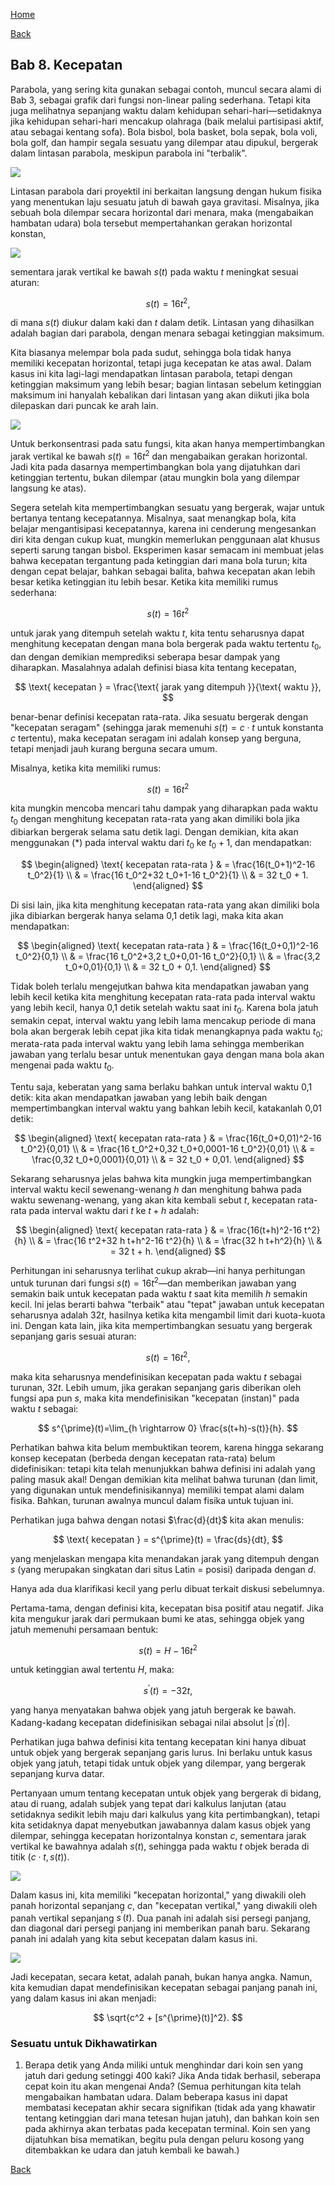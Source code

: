 [Home](../)

[Back](./)


## Bab 8. Kecepatan

Parabola, yang sering kita gunakan sebagai contoh, muncul secara alami di Bab 3, sebagai grafik dari fungsi non-linear paling sederhana. Tetapi kita juga melihatnya sepanjang waktu dalam kehidupan sehari-hari—setidaknya jika kehidupan sehari-hari mencakup olahraga (baik melalui partisipasi aktif, atau sebagai kentang sofa). Bola bisbol, bola basket, bola sepak, bola voli, bola golf, dan hampir segala sesuatu yang dilempar atau dipukul, bergerak dalam lintasan parabola, meskipun parabola ini "terbalik".

![](attachment/Pasted%20image%2020250622101645.png)

Lintasan parabola dari proyektil ini berkaitan langsung dengan hukum fisika yang menentukan laju sesuatu jatuh di bawah gaya gravitasi. Misalnya, jika sebuah bola dilempar secara horizontal dari menara, maka (mengabaikan hambatan udara) bola tersebut mempertahankan gerakan horizontal konstan, 

![](attachment/Pasted%20image%2020250622101709.png)

sementara jarak vertikal ke bawah $s(t)$ pada waktu $t$ meningkat sesuai aturan:

$$
s(t)=16 t^2,
$$

di mana $s(t)$ diukur dalam kaki dan $t$ dalam detik. Lintasan yang dihasilkan adalah bagian dari parabola, dengan menara sebagai ketinggian maksimum.

Kita biasanya melempar bola pada sudut, sehingga bola tidak hanya memiliki kecepatan horizontal, tetapi juga kecepatan ke atas awal. Dalam kasus ini kita lagi-lagi mendapatkan lintasan parabola, tetapi dengan ketinggian maksimum yang lebih besar; bagian lintasan sebelum ketinggian maksimum ini hanyalah kebalikan dari lintasan yang akan diikuti jika bola dilepaskan dari puncak ke arah lain.

![](attachment/Pasted%20image%2020250622101732.png)

Untuk berkonsentrasi pada satu fungsi, kita akan hanya mempertimbangkan jarak vertikal ke bawah $s(t)=16 t^2$ dan mengabaikan gerakan horizontal. Jadi kita pada dasarnya mempertimbangkan bola yang dijatuhkan dari ketinggian tertentu, bukan dilempar (atau mungkin bola yang dilempar langsung ke atas).

Segera setelah kita mempertimbangkan sesuatu yang bergerak, wajar untuk bertanya tentang kecepatannya. Misalnya, saat menangkap bola, kita belajar mengantisipasi kecepatannya, karena ini cenderung mengesankan diri kita dengan cukup kuat, mungkin memerlukan penggunaan alat khusus seperti sarung tangan bisbol. Eksperimen kasar semacam ini membuat jelas bahwa kecepatan tergantung pada ketinggian dari mana bola turun; kita dengan cepat belajar, bahkan sebagai balita, bahwa kecepatan akan lebih besar ketika ketinggian itu lebih besar.
Ketika kita memiliki rumus sederhana:

$$
s(t)=16 t^2
$$

untuk jarak yang ditempuh setelah waktu $t$, kita tentu seharusnya dapat menghitung kecepatan dengan mana bola bergerak pada waktu tertentu $t_0$, dan dengan demikian memprediksi seberapa besar dampak yang diharapkan. Masalahnya adalah definisi biasa kita tentang kecepatan,

$$
\text{ kecepatan } = \frac{\text{ jarak yang ditempuh }}{\text{ waktu }},
$$

benar-benar definisi kecepatan rata-rata. Jika sesuatu bergerak dengan "kecepatan seragam" (sehingga jarak memenuhi $s(t)=c \cdot t$ untuk konstanta $c$ tertentu), maka kecepatan seragam ini adalah konsep yang berguna, tetapi menjadi jauh kurang berguna secara umum.

Misalnya, ketika kita memiliki rumus:

$$
s(t)=16 t^2
$$

kita mungkin mencoba mencari tahu dampak yang diharapkan pada waktu $t_0$ dengan menghitung kecepatan rata-rata yang akan dimiliki bola jika dibiarkan bergerak selama satu detik lagi. Dengan demikian, kita akan menggunakan (*) pada interval waktu dari $t_0$ ke $t_0+1$, dan mendapatkan:

$$
\begin{aligned}
\text{ kecepatan rata-rata } & = \frac{16(t_0+1)^2-16 t_0^2}{1} \\
& = \frac{16 t_0^2+32 t_0+1-16 t_0^2}{1} \\
& = 32 t_0 + 1.
\end{aligned}
$$

Di sisi lain, jika kita menghitung kecepatan rata-rata yang akan dimiliki bola jika dibiarkan bergerak hanya selama 0,1 detik lagi, maka kita akan mendapatkan:

$$
\begin{aligned}
\text{ kecepatan rata-rata } & = \frac{16(t_0+0,1)^2-16 t_0^2}{0,1} \\
& = \frac{16 t_0^2+3,2 t_0+0,01-16 t_0^2}{0,1} \\
& = \frac{3,2 t_0+0,01}{0,1} \\
& = 32 t_0 + 0,1.
\end{aligned}
$$

Tidak boleh terlalu mengejutkan bahwa kita mendapatkan jawaban yang lebih kecil ketika kita menghitung kecepatan rata-rata pada interval waktu yang lebih kecil, hanya 0,1 detik setelah waktu saat ini $t_0$. Karena bola jatuh semakin cepat, interval waktu yang lebih lama mencakup periode di mana bola akan bergerak lebih cepat jika kita tidak menangkapnya pada waktu $t_0$; merata-rata pada interval waktu yang lebih lama sehingga memberikan jawaban yang terlalu besar untuk menentukan gaya dengan mana bola akan mengenai pada waktu $t_0$.

Tentu saja, keberatan yang sama berlaku bahkan untuk interval waktu 0,1 detik: kita akan mendapatkan jawaban yang lebih baik dengan mempertimbangkan interval waktu yang bahkan lebih kecil, katakanlah 0,01 detik:

$$
\begin{aligned}
\text{ kecepatan rata-rata } & = \frac{16(t_0+0,01)^2-16 t_0^2}{0,01} \\
& = \frac{16 t_0^2+0,32 t_0+0,0001-16 t_0^2}{0,01} \\
& = \frac{0,32 t_0+0,0001}{0,01} \\
& = 32 t_0 + 0,01.
\end{aligned}
$$

Sekarang seharusnya jelas bahwa kita mungkin juga mempertimbangkan interval waktu kecil sewenang-wenang $h$ dan menghitung bahwa pada waktu sewenang-wenang, yang akan kita kembali sebut $t$, kecepatan rata-rata pada interval waktu dari $t$ ke $t+h$ adalah:

$$
\begin{aligned}
\text{ kecepatan rata-rata } & = \frac{16(t+h)^2-16 t^2}{h} \\
& = \frac{16 t^2+32 h t+h^2-16 t^2}{h} \\
& = \frac{32 h t+h^2}{h} \\
& = 32 t + h.
\end{aligned}
$$

Perhitungan ini seharusnya terlihat cukup akrab—ini hanya perhitungan untuk turunan dari fungsi $s(t)=16 t^2$—dan memberikan jawaban yang semakin baik untuk kecepatan pada waktu $t$ saat kita memilih $h$ semakin kecil. Ini jelas berarti bahwa "terbaik" atau "tepat" jawaban untuk kecepatan seharusnya adalah $32 t$, hasilnya ketika kita mengambil limit dari kuota-kuota ini. Dengan kata lain, jika kita mempertimbangkan sesuatu yang bergerak sepanjang garis sesuai aturan:

$$
s(t)=16 t^2,
$$

maka kita seharusnya mendefinisikan kecepatan pada waktu $t$ sebagai turunan, $32 t$.
Lebih umum, jika gerakan sepanjang garis diberikan oleh fungsi apa pun $s$, maka kita mendefinisikan "kecepatan (instan)" pada waktu $t$ sebagai:

$$
s^{\prime}(t)=\lim_{h \rightarrow 0} \frac{s(t+h)-s(t)}{h}.
$$

Perhatikan bahwa kita belum membuktikan teorem, karena hingga sekarang konsep kecepatan (berbeda dengan kecepatan rata-rata) belum didefinisikan: tetapi kita telah menunjukkan bahwa definisi ini adalah yang paling masuk akal! Dengan demikian kita melihat bahwa turunan (dan limit, yang digunakan untuk mendefinisikannya) memiliki tempat alami dalam fisika. Bahkan, turunan awalnya muncul dalam fisika untuk tujuan ini.

Perhatikan juga bahwa dengan notasi $\frac{d}{dt}$ kita akan menulis:

$$
\text{ kecepatan } = s^{\prime}(t) = \frac{ds}{dt},
$$

yang menjelaskan mengapa kita menandakan jarak yang ditempuh dengan $s$ (yang merupakan singkatan dari situs Latin = posisi) daripada dengan $d$.

Hanya ada dua klarifikasi kecil yang perlu dibuat terkait diskusi sebelumnya.

Pertama-tama, dengan definisi kita, kecepatan bisa positif atau negatif. Jika kita mengukur jarak dari permukaan bumi ke atas, sehingga objek yang jatuh memenuhi persamaan bentuk:

$$
s(t)=H-16 t^2
$$

untuk ketinggian awal tertentu $H$, maka:

$$
s^{\prime}(t)=-32 t,
$$

yang hanya menyatakan bahwa objek yang jatuh bergerak ke bawah. Kadang-kadang kecepatan didefinisikan sebagai nilai absolut $\left|s^{\prime}(t)\right|$.

Perhatikan juga bahwa definisi kita tentang kecepatan kini hanya dibuat untuk objek yang bergerak sepanjang garis lurus. Ini berlaku untuk kasus objek yang jatuh, tetapi tidak untuk objek yang dilempar, yang bergerak sepanjang kurva datar.

Pertanyaan umum tentang kecepatan untuk objek yang bergerak di bidang, atau di ruang, adalah subjek yang tepat dari kalkulus lanjutan (atau setidaknya sedikit lebih maju dari kalkulus yang kita pertimbangkan), tetapi kita setidaknya dapat menyebutkan jawabannya dalam kasus objek yang dilempar, sehingga kecepatan horizontalnya konstan $c$, sementara jarak vertikal ke bawahnya adalah $s(t)$, sehingga pada waktu $t$ objek berada di titik $(c \cdot t, s(t))$.

![](attachment/Pasted%20image%2020250622101840.png)

Dalam kasus ini, kita memiliki "kecepatan horizontal," yang diwakili oleh panah horizontal sepanjang $c$, dan "kecepatan vertikal," yang diwakili oleh panah vertikal sepanjang $s^{\prime}(t)$. Dua panah ini adalah sisi persegi panjang, dan diagonal dari persegi panjang ini memberikan panah baru. Sekarang panah ini adalah yang kita sebut kecepatan dalam kasus ini. 

![](attachment/Pasted%20image%2020250622101912.png)

Jadi kecepatan, secara ketat, adalah panah, bukan hanya angka. Namun, kita kemudian dapat mendefinisikan kecepatan sebagai panjang panah ini, yang dalam kasus ini akan menjadi:

$$
\sqrt{c^2 + [s^{\prime}(t)]^2}.
$$

### Sesuatu untuk Dikhawatirkan

1. Berapa detik yang Anda miliki untuk menghindar dari koin sen yang jatuh dari gedung setinggi 400 kaki? Jika Anda tidak berhasil, seberapa cepat koin itu akan mengenai Anda? (Semua perhitungan kita telah mengabaikan hambatan udara. Dalam beberapa kasus ini dapat membatasi kecepatan akhir secara signifikan (tidak ada yang khawatir tentang ketinggian dari mana tetesan hujan jatuh), dan bahkan koin sen pada akhirnya akan terbatas pada kecepatan terminal. Koin sen yang dijatuhkan bisa mematikan, begitu pula dengan peluru kosong yang ditembakkan ke udara dan jatuh kembali ke bawah.)

[Back](./)
